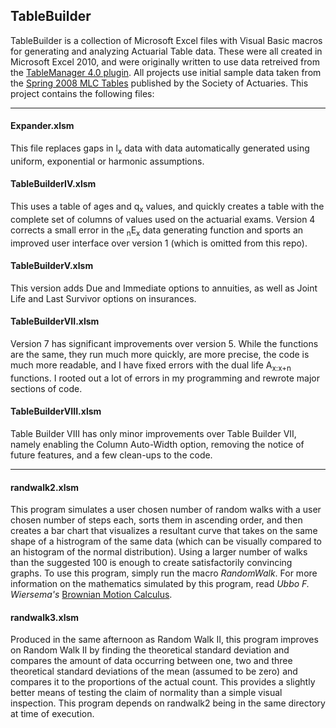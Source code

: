 ## TableBuilder ##
TableBuilder is a collection of Microsoft Excel files with Visual Basic macros for generating and analyzing Actuarial Table data.  These were all created in Microsoft Excel 2010, and were originally written to use data retreived from the [TableManager 4.0 plugin](http://www.soa.org/professional-interests/technology/tech-table-manager.aspx).  All projects use initial sample data taken from the [Spring 2008 MLC Tables](http://www.soa.org/Files/Edu/edu-2008-spring-mlc-tables.pdf) published by the Society of Actuaries.
This project contains the following files:

----------
#### Expander.xlsm ####
This file replaces gaps in l<sub>x</sub> data with data automatically generated using uniform, exponential or harmonic assumptions.

#### TableBuilderIV.xlsm ####
This uses a table of ages and q<sub>x</sub> values, and quickly creates a table with the complete set of columns of values used on the actuarial exams.  Version 4 corrects a small error in the <sub>n</sub>E<sub>x</sub> data generating function and sports an improved user interface over version 1 (which is omitted from this repo).

#### TableBuilderV.xlsm ####
This version adds Due and Immediate options to annuities, as well as Joint Life and Last Survivor options on insurances.

#### TableBuilderVII.xlsm ####
Version 7 has significant improvements over version 5.  While the functions are the same, they run much more quickly, are more precise, the code is much more readable, and I have fixed errors with the dual life A<sub>x:x+n</sub> functions.  I rooted out a lot of errors in my programming and rewrote major sections of code.

#### TableBuilderVIII.xlsm ####
Table Builder VIII has only minor improvements over Table Builder VII, namely enabling the Column Auto-Width option, removing the notice of future features, and a few clean-ups to the code.

----------
#### randwalk2.xlsm ####
This program simulates a user chosen number of random walks with a user chosen number of steps each, sorts them in ascending order, and then creates a bar chart that visualizes a resultant curve that takes on the same shape of a histrogram of the same data (which can be visually compared to an histogram of the normal distribution).  Using a larger number of walks than the suggested 100 is enough to create satisfactorily convincing graphs.
To use this program, simply run the macro *RandomWalk*.
For more information on the mathematics simulated by this program, read *Ubbo F. Wiersema's* [Brownian Motion Calculus](http://www.amazon.com/Brownian-Motion-Calculus-Ubbo-Wiersema/dp/0470021705).

#### randwalk3.xlsm ####
Produced in the same afternoon as Random Walk II, this program improves on Random Walk II by finding the theoretical standard deviation and compares the amount of data occurring between one, two and three theoretical standard deviations of the mean (assumed to be zero) and compares it to the proportions of the actual count.  This provides a slightly better means of testing the claim of normality than a simple visual inspection.
This program depends on randwalk2 being in the same directory at time of execution.

